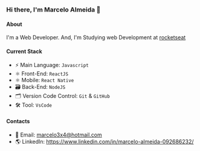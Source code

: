 ### Hi there, I'm Marcelo Almeida 👋

#### About
I'm a Web Developer. And, I'm Studying web Development at [rocketseat](https://www.rocketseat.com.br/)

#### Current Stack
- ⚡️ Main Language: `Javascript`
- ⚛ Front-End: `ReactJS`
- ⚛ Mobile: `React Native`
- 🗃 Back-End: `NodeJS`
- 🗂 Version Code Control: `Git` & `GitHub`
- 🛠 Tool: `VsCode` 

#### Contacts 
- 📧 Email: marcelo3x4@hotmail.com
- 🌎 LinkedIn: https://www.linkedin.com/in/marcelo-almeida-092686232/



<!---
MarceloAlmd/MarceloAlmd is a ✨ special ✨ repository because its `README.md` (this file) appears on your GitHub profile.
You can click the Preview link to take a look at your changes.
--->
